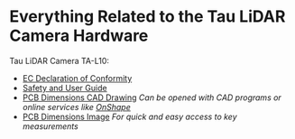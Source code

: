 # Everything Related to the Tau LiDAR Camera Hardware

Tau LiDAR Camera TA-L10:

* [EC Declaration of Conformity](https://github.com/OnionIoT/tau-lidar-camera/blob/master/Hardware/TA-L10%20-%20Declaration%20of%20Conformity.pdf)
* [Safety and User Guide](https://github.com/OnionIoT/tau-lidar-camera/blob/master/Hardware/TA-L10%20-%20Safety%20and%20Instruction%20Manual.pdf)
* [PCB Dimensions CAD Drawing](https://github.com/OnionIoT/tau-lidar-camera/blob/master/Hardware/TA-L10%20-%20PCB%20Dimensions.dwg) *Can be opened with CAD programs or online services like [OnShape](https://www.onshape.com/en/)*
* [PCB Dimensions Image](https://github.com/OnionIoT/tau-lidar-camera/blob/master/Hardware/TA-L10%20-%20PCB%20Dimensions.png) *For quick and easy access to key measurements*
